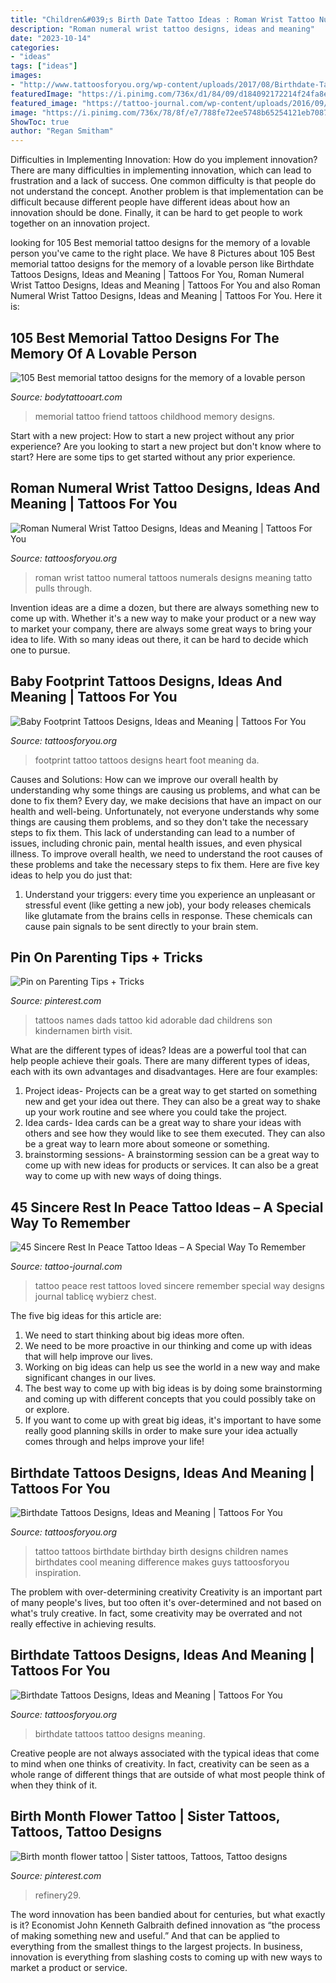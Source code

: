 ```yaml
---
title: "Children&#039;s Birth Date Tattoo Ideas : Roman Wrist Tattoo Numeral Tattoos Numerals Designs Meaning Tatto Pulls Through"
description: "Roman numeral wrist tattoo designs, ideas and meaning"
date: "2023-10-14"
categories:
- "ideas"
tags: ["ideas"]
images:
- "http://www.tattoosforyou.org/wp-content/uploads/2017/08/Birthdate-Tattoo.jpg"
featuredImage: "https://i.pinimg.com/736x/d1/84/09/d184092172214f24fa8edb00f8361352--tattoo-dad-dad-tattoos.jpg"
featured_image: "https://tattoo-journal.com/wp-content/uploads/2016/09/14278955_1768644400077155_1198143495_n-650x794.jpg"
image: "https://i.pinimg.com/736x/78/8f/e7/788fe72ee5748b65254121eb7087924d.jpg"
ShowToc: true
author: "Regan Smitham"
---
```



Difficulties in Implementing Innovation: How do you implement innovation?
There are many difficulties in implementing innovation, which can lead to frustration and a lack of success. One common difficulty is that people do not understand the concept. Another problem is that implementation can be difficult because different people have different ideas about how an innovation should be done. Finally, it can be hard to get people to work together on an innovation project.

	

		
looking for 105 Best memorial tattoo designs for the memory of a lovable person you've came to the right place. We have 8 Pictures about 105 Best memorial tattoo designs for the memory of a lovable person like Birthdate Tattoos Designs, Ideas and Meaning | Tattoos For You, Roman Numeral Wrist Tattoo Designs, Ideas and Meaning | Tattoos For You and also Roman Numeral Wrist Tattoo Designs, Ideas and Meaning | Tattoos For You. Here it is:
		
    
## 105 Best Memorial Tattoo Designs For The Memory Of A Lovable Person

<img loading=lazy src="https://www.bodytattooart.com/wp-content/uploads/2019/09/memorial-tattoo-design-028.jpg" onerror="this.onerror=null;this.src='https://tse3.mm.bing.net/th?id=OIP.lMKH3ylMtOqn8i5hMnCVcwHaJ4&amp;pid=15.1';" alt="105 Best memorial tattoo designs for the memory of a lovable person">

_Source: bodytattooart.com_

>memorial tattoo friend tattoos childhood memory designs. 

	

Start with a new project: How to start a new project without any prior experience?
Are you looking to start a new project but don't know where to start? Here are some tips to get started without any prior experience.

    
## Roman Numeral Wrist Tattoo Designs, Ideas And Meaning | Tattoos For You

<img loading=lazy src="http://www.tattoosforyou.org/wp-content/uploads/2017/10/Roman-Numeral-Tattoos-on-Wrist.jpg" onerror="this.onerror=null;this.src='https://tse4.mm.bing.net/th?id=OIP.bAPDTD8IWJVtSTnmllDQBAHaJ3&amp;pid=15.1';" alt="Roman Numeral Wrist Tattoo Designs, Ideas and Meaning | Tattoos For You">

_Source: tattoosforyou.org_

>roman wrist tattoo numeral tattoos numerals designs meaning tatto pulls through. 

	

Invention ideas are a dime a dozen, but there are always something new to come up with. Whether it's a new way to make your product or a new way to market your company, there are always some great ways to bring your idea to life. With so many ideas out there, it can be hard to decide which one to pursue.

    
## Baby Footprint Tattoos Designs, Ideas And Meaning | Tattoos For You

<img loading=lazy src="https://www.tattoosforyou.org/wp-content/uploads/2016/03/Baby-Footprint-Tattoo-Designs.jpg" onerror="this.onerror=null;this.src='https://tse3.mm.bing.net/th?id=OIP.BLFGg7zEEth6cF0XJrAHhQHaJ4&amp;pid=15.1';" alt="Baby Footprint Tattoos Designs, Ideas and Meaning | Tattoos For You">

_Source: tattoosforyou.org_

>footprint tattoo tattoos designs heart foot meaning da. 

	

Causes and Solutions: How can we improve our overall health by understanding why some things are causing us problems, and what can be done to fix them?
Every day, we make decisions that have an impact on our health and well-being. Unfortunately, not everyone understands why some things are causing them problems, and so they don't take the necessary steps to fix them. This lack of understanding can lead to a number of issues, including chronic pain, mental health issues, and even physical illness. To improve overall health, we need to understand the root causes of these problems and take the necessary steps to fix them. Here are five key ideas to help you do just that: 
1) Understand your triggers: every time you experience an unpleasant or stressful event (like getting a new job), your body releases chemicals like glutamate from the brains cells in response. These chemicals can cause pain signals to be sent directly to your brain stem.

    
## Pin On Parenting Tips + Tricks

<img loading=lazy src="https://i.pinimg.com/736x/d1/84/09/d184092172214f24fa8edb00f8361352--tattoo-dad-dad-tattoos.jpg" onerror="this.onerror=null;this.src='https://tse4.mm.bing.net/th?id=OIP.SDzZwlc2HTx2nsMw-dcqZgHaHa&amp;pid=15.1';" alt="Pin on Parenting Tips + Tricks">

_Source: pinterest.com_

>tattoos names dads tattoo kid adorable dad childrens son kindernamen birth visit. 

	

What are the different types of ideas?
Ideas are a powerful tool that can help people achieve their goals. There are many different types of ideas, each with its own advantages and disadvantages. Here are four examples: 
1. Project ideas- Projects can be a great way to get started on something new and get your idea out there. They can also be a great way to shake up your work routine and see where you could take the project. 
2. Idea cards- Idea cards can be a great way to share your ideas with others and see how they would like to see them executed. They can also be a great way to learn more about someone or something. 
3. brainstorming sessions- A brainstorming session can be a great way to come up with new ideas for products or services. It can also be a great way to come up with new ways of doing things.

    
## 45 Sincere Rest In Peace Tattoo Ideas – A Special Way To Remember

<img loading=lazy src="https://tattoo-journal.com/wp-content/uploads/2016/09/14278955_1768644400077155_1198143495_n-650x794.jpg" onerror="this.onerror=null;this.src='https://tse1.mm.bing.net/th?id=OIP.JF90XhOceqvuaEcALixXCAHaJD&amp;pid=15.1';" alt="45 Sincere Rest In Peace Tattoo Ideas – A Special Way To Remember">

_Source: tattoo-journal.com_

>tattoo peace rest tattoos loved sincere remember special way designs journal tablicę wybierz chest. 

	

The five big ideas for this article are:
1. We need to start thinking about big ideas more often. 
2. We need to be more proactive in our thinking and come up with ideas that will help improve our lives. 
3. Working on big ideas can help us see the world in a new way and make significant changes in our lives. 
4. The best way to come up with big ideas is by doing some brainstorming and coming up with different concepts that you could possibly take on or explore. 
5. If you want to come up with great big ideas, it's important to have some really good planning skills in order to make sure your idea actually comes through and helps improve your life!

    
## Birthdate Tattoos Designs, Ideas And Meaning | Tattoos For You

<img loading=lazy src="https://www.tattoosforyou.org/wp-content/uploads/2017/08/Tattoo-Birthdate.jpg" onerror="this.onerror=null;this.src='https://tse4.mm.bing.net/th?id=OIP.3Y23MBrY3Sy_yy9QH4DGxAHaHH&amp;pid=15.1';" alt="Birthdate Tattoos Designs, Ideas and Meaning | Tattoos For You">

_Source: tattoosforyou.org_

>tattoo tattoos birthdate birthday birth designs children names birthdates cool meaning difference makes guys tattoosforyou inspiration. 

	

The problem with over-determining creativity
Creativity is an important part of many people's lives, but too often it's over-determined and not based on what's truly creative. In fact, some creativity may be overrated and not really effective in achieving results.

    
## Birthdate Tattoos Designs, Ideas And Meaning | Tattoos For You

<img loading=lazy src="http://www.tattoosforyou.org/wp-content/uploads/2017/08/Birthdate-Tattoo.jpg" onerror="this.onerror=null;this.src='https://tse2.mm.bing.net/th?id=OIP.f4_7EJcZUVy_HnVTqfRrpgHaHa&amp;pid=15.1';" alt="Birthdate Tattoos Designs, Ideas and Meaning | Tattoos For You">

_Source: tattoosforyou.org_

>birthdate tattoos tattoo designs meaning. 

	

Creative people are not always associated with the typical ideas that come to mind when one thinks of creativity. In fact, creativity can be seen as a whole range of different things that are outside of what most people think of when they think of it.

    
## Birth Month Flower Tattoo | Sister Tattoos, Tattoos, Tattoo Designs

<img loading=lazy src="https://i.pinimg.com/736x/78/8f/e7/788fe72ee5748b65254121eb7087924d.jpg" onerror="this.onerror=null;this.src='https://tse3.mm.bing.net/th?id=OIP.YQj9RBMSpNE2y8zAew5KGQHaHU&amp;pid=15.1';" alt="Birth month flower tattoo | Sister tattoos, Tattoos, Tattoo designs">

_Source: pinterest.com_

>refinery29. 

	

The word innovation has been bandied about for centuries, but what exactly is it? Economist John Kenneth Galbraith defined innovation as “the process of making something new and useful.” And that can be applied to everything from the smallest things to the largest projects. In business, innovation is everything from slashing costs to coming up with new ways to market a product or service.


